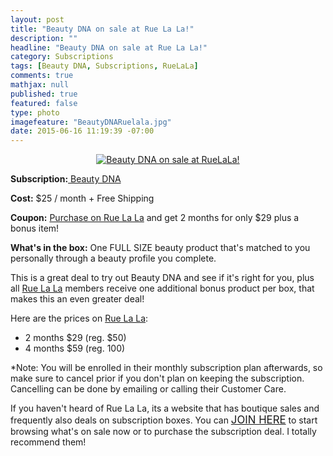 ```yaml
---
layout: post
title: "Beauty DNA on sale at Rue La La!"
description: ""
headline: "Beauty DNA on sale at Rue La La!"
category: Subscriptions
tags: [Beauty DNA, Subscriptions, RueLaLa]
comments: true
mathjax: null
published: true
featured: false
type: photo
imagefeature: "BeautyDNARuelala.jpg"
date: 2015-06-16 11:19:39 -07:00
---
```


<center><a href="https://www.ruelala.com/invite/whatsupmailbox" target="_blank">
<img src="/images/BeautyDNARuelala.jpg" border="0" style="border:none;max-width:100%;" alt="Beauty DNA on sale at RueLaLa!" />
</a></center>
<p><b>Subscription:</b><a href="https://beautydna.com" target="_blank"> Beauty DNA</a></p>
<p><b>Cost:</b> $25 / month + Free Shipping</p>
<p><b>Coupon:</b> <a href="https://www.ruelala.com/invite/whatsupmailbox" target="_blank">Purchase on Rue La La</a> and get 2 months for only $29 plus a bonus item!</p>
<p><b>What's in the box:</b> One FULL SIZE beauty product that's matched to you personally through a beauty profile you complete.</p>

<p>This is a great deal to try out Beauty DNA and see if it's right for you, plus all <a href="https://www.ruelala.com/invite/whatsupmailbox" target="_blank">Rue La La</a> members receive one additional bonus product per box, that makes this an even greater deal!</p>

<p>Here are the prices on <a href="https://www.ruelala.com/invite/whatsupmailbox" target="_blank">Rue La La</a>:
<ul>
<li>2 months $29 (reg. $50)</li>
<li>4 months $59 (reg. 100)</li>
</ul>

<p>*Note: You will be enrolled in their monthly subscription plan afterwards, so make sure to cancel prior if you don't plan on keeping the subscription. Cancelling can be done by emailing or calling their Customer Care.</p>

<p>If you haven't heard of Rue La La, its a website that has boutique sales and frequently also deals on subscription boxes. You can <a href="https://www.ruelala.com/invite/whatsupmailbox" target="_blank"><big>JOIN HERE</big></a> to start browsing what's on sale now or to purchase the subscription deal. I totally recommend them!</p>
